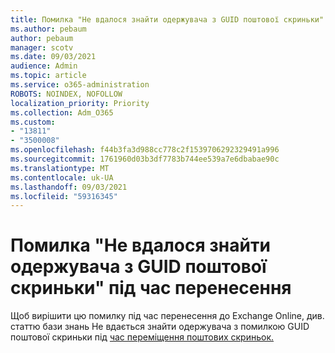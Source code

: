 ```yaml
---
title: Помилка "Не вдалося знайти одержувача з GUID поштової скриньки" під час перенесення
ms.author: pebaum
author: pebaum
manager: scotv
ms.date: 09/03/2021
audience: Admin
ms.topic: article
ms.service: o365-administration
ROBOTS: NOINDEX, NOFOLLOW
localization_priority: Priority
ms.collection: Adm_O365
ms.custom:
- "13811"
- "3500008"
ms.openlocfilehash: f44b3fa3d988cc778c2f1539706292329491a996
ms.sourcegitcommit: 1761960d03b3df7783b744ee539a7e6dbabae90c
ms.translationtype: MT
ms.contentlocale: uk-UA
ms.lasthandoff: 09/03/2021
ms.locfileid: "59316345"
---
```

# <a name="cannot-find-a-recipient-that-has-mailbox-guid-error-during-migration"></a>Помилка "Не вдалося знайти одержувача з GUID поштової скриньки" під час перенесення

Щоб вирішити цю помилку під час перенесення до Exchange Online, див. статтю бази знань Не вдається знайти одержувача з помилкою GUID поштової скриньки під [час переміщення поштових скриньок.](https://docs.microsoft.com/exchange/troubleshoot/move-mailboxes/migrationpermanentexception-when-moving-mailboxes)